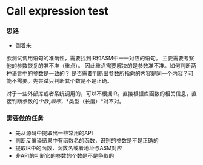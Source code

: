 # Call expression test

### 思路

- 倒着来

欲测试调用语句的准确性，需要找到IR和ASM中一一对应的语句。
主要需要考察他的参数恢复的准不准（重点）。
因此重点需要解决的是参数准不准。如何判断两种语言中的参数是一致的？
是否需要判断出参数所指向的内容是同一个内容？可能不需要。先尝试只判断其个数是不是正确。

对于一些外部库或者系统调用的，可以不根据IR。直接根据库函数的相关信息，直接判断参数的*个数*,*顺序*，*类型（长度）*对不对。

### 需要做的任务

- 先从源码中提取出一些常用的API
- 判断反编译结果中有函数名的函数，识别的参数是不是正确的
- 提取IR中的函数，函数名或者地址与ASM对应
- 非API的判断它的参数的个数是不是争取的

